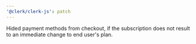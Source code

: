 ```yaml
---
'@clerk/clerk-js': patch
---
```


Hided payment methods from checkout, if the subscription does not result to an immediate change to end user's plan.
